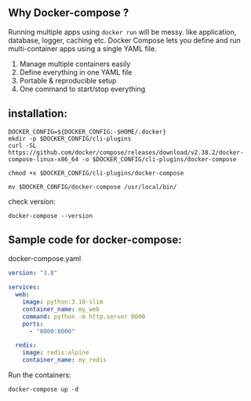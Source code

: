 Why Docker-compose ?
-------------------
Running multiple apps using `docker run` will be messy. like application, database, logger, caching etc.
Docker Compose lets you define and run multi-container apps using a single YAML file.

1. Manage multiple containers easily
2. Define everything in one YAML file
3. Portable & reproducible setup
4. One command to start/stop everything

installation:
---------------
```
DOCKER_CONFIG=${DOCKER_CONFIG:-$HOME/.docker}
mkdir -p $DOCKER_CONFIG/cli-plugins
curl -SL https://github.com/docker/compose/releases/download/v2.38.2/docker-compose-linux-x86_64 -o $DOCKER_CONFIG/cli-plugins/docker-compose

chmod +x $DOCKER_CONFIG/cli-plugins/docker-compose

mv $DOCKER_CONFIG/docker-compose /usr/local/bin/
```
check version:
```
docker-compose --version
```

Sample code for docker-compose:
------------------------------

docker-compose.yaml
```YAML
version: "3.8"

services:
  web:
    image: python:3.10-slim
    container_name: my_web
    command: python -m http.server 8000
    ports:
      - "8000:8000"

  redis:
    image: redis:alpine
    container_name: my_redis

```
Run the containers:
```
docker-compose up -d
```
